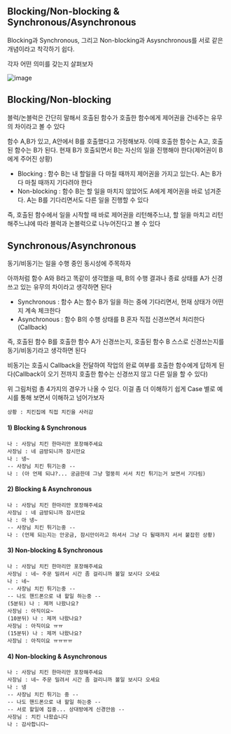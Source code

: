 ## Blocking/Non-blocking & Synchronous/Asynchronous

Blocking과 Synchronous, 그리고 Non-blocking과 Asysnchronous를 서로 같은 개념이라고 착각하기 쉽다.

각자 어떤 의미를 갖는지 살펴보자

![image](https://user-images.githubusercontent.com/67304980/133047747-210df61c-37ab-4170-8a91-f759c73708f7.png)

## Blocking/Non-blocking

블럭/논블럭은 간단히 말해서 호출된 함수가 호출한 함수에게 제어권을 건네주는 유무의 차이라고 볼 수 있다

함수 A,B가 있고, A안에서 B를 호출했다고 가정해보자. 이때 호출한 함수는 A고, 호출된 함수는 B가 된다. 현재 B가 호출되면서
B는 자신의 일을 진행해야 한다(제어권이 B에게 주어진 상황)

- Blocking : 함수 B는 내 할일을 다 마칠 때까지 제어권을 가지고 있는다. A는 B가 다 마칠 때까지 기다려야 한다
- Non-blocking : 함수 B는 할 일을 마치지 않았어도 A에게 제어권을 바로 넘겨준다. A는 B를 기다리면서도 다른 일을 진행할 수 있다

즉, 호출된 함수에서 일을 시작할 때 바로 제어권을 리턴해주느냐, 할 일을 마치고 리턴해주느냐에 따라 블럭과 논블럭으로
나누어진다고 볼 수 있다

## Synchronous/Asynchronous

동기/비동기는 일을 수행 중인 동시성에 주목하자

아까처럼 함수 A와 B라고 똑같이 생각했을 때, B의 수행 결과나 종료 상태를 A가 신경쓰고 있는 유무의 차이라고 생각하면 된다
- Synchronous : 함수 A는 함수 B가 일을 하는 중에 기다리면서, 현재 상태가 어떤지 계속 체크한다
- Asynchronous : 함수 B의 수행 상태를 B 혼자 직접 신경쓰면서 처리한다(Callback)

즉, 호출된 함수 B를 호출한 함수 A가 신경쓰는지, 호출된 함수 B 스스로 신경쓰는지를 동기/비동기라고 생각하면 된다

비동기는 호출시 Callback을 전달하여 작업의 완료 여부를 호출한 함수에게 답하게 된다(Callback이 오기 전까지 호출한 함수는
신경쓰지 않고 다른 일을 할 수 있다)

위 그림처럼 총 4가지의 경우가 나올 수 있다. 이걸 좀 더 이해하기 쉽게 Case 별로 예시를 통해 보면서 이해하고 넘어가보자
```
상황 : 치킨집에 직접 치킨을 사러감
```

#### 1) Blocking & Synchronous
```
나 : 사장님 치킨 한마리만 포장해주세요
사장님 : 네 금방되니까 잠시만요
나 : 넹~
-- 사장님 치킨 튀기는중 --
나 : (아 언제 되냐?... 궁금한데 그냥 멀뚱히 서서 치킨 튀기는거 보면서 기다림)
```

#### 2) Blocking & Asynchronous
```
나 : 사장님 치킨 한마리만 포장해주세요
사장님 : 네 금방되니까 잠시만요
나 : 아 넹~
-- 사장님 치킨 튀기는중 --
나 : (언제 되는지는 안궁금, 잠시만이라고 하셔서 그냥 다 될때까지 서서 붙잡힌 상황)
```

#### 3) Non-blocking & Synchronous
```
나 : 사장님 치킨 한마리만 포장해주세요
사장님 : 네~ 주문 밀려서 시간 좀 걸리니까 볼일 보시다 오세요
나 : 네~
-- 사장님 치킨 튀기는중 --
-- 나도 핸드폰으로 내 할일 하는중 --
(5분뒤) 나 : 제꺼 나왔나요?
사장님 : 아직이요~
(10분뒤) 나 : 제꺼 나왔나요?
사장님 : 아직이요 ㅠㅠ
(15분뒤) 나 : 제꺼 나왔나요?
사장님 : 아직이요 ㅠㅠㅠㅠ
```

#### 4) Non-blocking & Asynchronous
```
나 : 사장님 치킨 한마리만 포장해주세요
사장님 : 네~ 주문 밀려서 시간 좀 걸리니까 볼일 보시다 오세요
나 : 넹
-- 사장님 치킨 튀기는 중 --
-- 나도 핸드폰으로 내 할일 하는중 --
-- 서로 할일에 집중... 상대방에게 신경안씀 --
사장님 : 치킨 나왔습니다
나 : 감사합니다~
```











